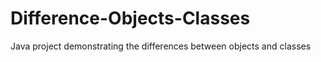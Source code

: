# Difference-Objects-Classes
Java project demonstrating the differences between objects and classes
